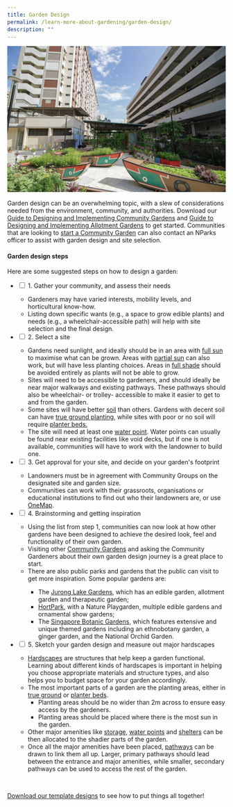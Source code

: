 ```yaml
---
title: Garden Design
permalink: /learn-more-about-gardening/garden-design/
description: ""
---
```

<section>
	<img title="" src="/images/Garden%20design/GardenOfLove_JacChua.jpg">
	<p>Garden design can be an overwhelming topic, with a slew of considerations needed from the environment, community, and authorities. Download our <a href="https://www.nparks.gov.sg/-/media/nparks-real-content/gardening/community-gardens/start-a-community-garden/planning-your-garden/a_guide_to_designing_and_implementing_community_gardens_digital.ashx">Guide to Designing and&nbsp;Implementing Community Gardens</a> and <a href="https://www.nparks.gov.sg/-/media/nparks-real-content/gardening/community-gardens/start-a-community-garden/planning-your-garden/a-guide-to-design-and-implementing-allotment-gardens.ashx">Guide to Designing and Implementing Allotment Gardens</a> to get started. Communities that are looking to <a href="/get-involved/community-gardens/">start a Community Garden</a> can also contact an NParks officer to assist with garden design and site selection. </p>
	<h4>Garden design steps</h4>
	<p>Here are some suggested steps on how to design a garden:</p>
	<ul class="jekyllcodex_accordion">
		<li><input type="checkbox" id="accordion1">
		<label for="accordion1">1. Gather your community, and assess their needs</label><div>
			<ul>
				<li>Gardeners may have varied interests, mobility levels, and horticultural know-how.</li>
				<li>Listing down specific wants (e.g., a space to grow edible plants) and needs (e.g., a wheelchair-accessible path) will help with site selection and the final design.</li>
			</ul>
		</div></li>
		<li><input type="checkbox" id="accordion2">
		<label for="accordion2">2. Select a site</label><div>
			<ul> 
				<li>Gardens need sunlight, and ideally should be in an area with <a href="/page-index/horticulture-techniques/gauging-light/">full sun</a> to maximise what can be grown. Areas with <a href="/page-index/horticulture-techniques/gauging-light/">partial sun</a> can also work, but will have less planting choices. Areas in <a href="/page-index/horticulture-techniques/gauging-light/">full shade</a> should be avoided entirely as plants will not be able to grow. </li>
				<li>Sites will need to be accessible to gardeners, and should ideally be near major walkways and existing pathways. These pathways should also be wheelchair- or trolley- accessible to make it easier to get to and from the garden.</li>
				<li>Some sites will have better <a href="/page-index/horticulture-techniques/soil/">soil</a> than others. Gardens with decent soil can have <a href="/page-index/horticulture-techniques/true-ground/">true ground planting</a>, while sites with poor or no soil will require <a href="/page-index/hardscapes/planter-beds/">planter beds.</a></li>
				<li>The site will need at least one <a href="/page-index/hardscapes/water-points/">water point</a>. Water points can usually be found near existing facilities like void decks, but if one is not available, communities will have to work with the landowner to build one.</li>
			</ul>
		</div></li>
		<li><input type="checkbox" id="accordion3">
		<label for="accordion3">3. Get approval for your site, and decide on your garden's footprint</label><div>
			<ul>
				<li>Landowners must be in agreement with Community Groups on the designated site and garden size.</li>
				<li>Communities can work with their grassroots, organisations or educational institutions to find out who their landowners are, or use <a href="https://www.onemap.gov.sg/">OneMap</a>.
				</li>
			</ul>
		</div></li>
		<li><input type="checkbox" id="accordion4">
		<label for="accordion4">4. Brainstorming and getting inspiration</label><div>
			<ul>
				<li>Using the list from step 1, communities can now look at how other gardens have been designed to achieve the desired look, feel and functionality of their own garden.</li>
				<li>Visiting other <a href="/get-involved/community-gardens/">Community Gardens</a> and asking the Community Gardeners about their own garden design journey is a great place to start.</li>
				<li>There are also public parks and gardens that the public can visit to get more inspiration. Some popular gardens are:</li>
					<ul>
						<li>The <a href="https://www.nparks.gov.sg/juronglakegardens">Jurong Lake Gardens</a>, which has an edible garden, allotment garden and therapeutic garden;</li>
						<li><a href="https://www.nparks.gov.sg/gardens-parks-and-nature/parks-and-nature-reserves/hortpark">HortPark</a>, with a Nature Playgarden, multiple edible gardens and ornamental show gardens;</li>
						<li>The <a href="">Singapore Botanic Gardens</a>, which features extensive and unique themed gardens including an ethnobotany garden, a ginger garden, and the National Orchid Garden.</li>
					</ul>
			</ul>
		</div></li>
		<li><input type="checkbox" id="accordion5">
		<label for="accordion5">5. Sketch your garden design and measure out major hardscapes</label><div>
			<ul>
				<li><a href="/page-index/hardscapes/hardscapes/">Hardscapes</a>  are structures that help keep a garden functional. Learning about different kinds of hardscapes is important in helping you choose appropriate materials and structure types, and also helps you to budget space for your garden accordingly.</li><li>The most important parts of a garden are the planting areas, either in <a href="/page-index/horticulture-techniques/true-ground/">true ground</a> or <a href="/page-index/hardscapes/planter-beds/">planter beds</a>.
				<ul>
					<li>Planting areas should be no wider than 2m across to ensure easy access by the gardeners.</li>
					<li>Planting areas should be placed where there is the most sun in the garden. </li>
					</ul>
				</li><li>Other major amenities like <a href="/page-index/hardscapes/storage/">storage</a>, <a href="/page-index/hardscapes/water-points/">water points</a> and <a href="/page-index/hardscapes/shelters/">shelters</a> can be then allocated to the shadier parts of the garden. </li>
				<li>Once all the major amenities have been placed, <a href="/page-index/hardscapes/pathways/">pathways</a> can be drawn to link them all up. Larger, primary pathways should lead between the entrance and major amenities, while smaller, secondary pathways can be used to access the rest of the garden.</li>
			</ul>
		</div></li>
	<ul>
	<br>
</ul></ul></section>
		
<section>
	<p><a download="" href="/files/community%20garden%20template%20designs.pdf">Download our template designs</a> to see how to put things all together!
</p>
	<br>
</section>